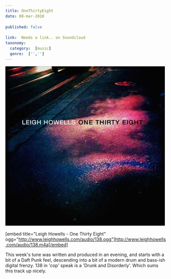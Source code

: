 ```yaml
---
title: OneThirtyEight
date: 08-mar-2010

published: false

link:  Needs a link.. on Soundcloud
taxonomy:
  category:  [music]
  genre:  ['','']
---
```


![1381](138.jpg)

[embed title="Leigh Howells - One Thirty Eight" ogg="http://www.leighhowells.com/audio/138.ogg"]http://www.leighhowells.com/audio/138.m4a[/embed]

This week's tune was written and produced in an evening, and starts with a bit of a Daft Punk feel, descending into a bit of a modern drum and bass-ish digital frenzy.  138 in 'cop' speak is a 'Drunk and Disorderly'.  Which sums this track up nicely.



